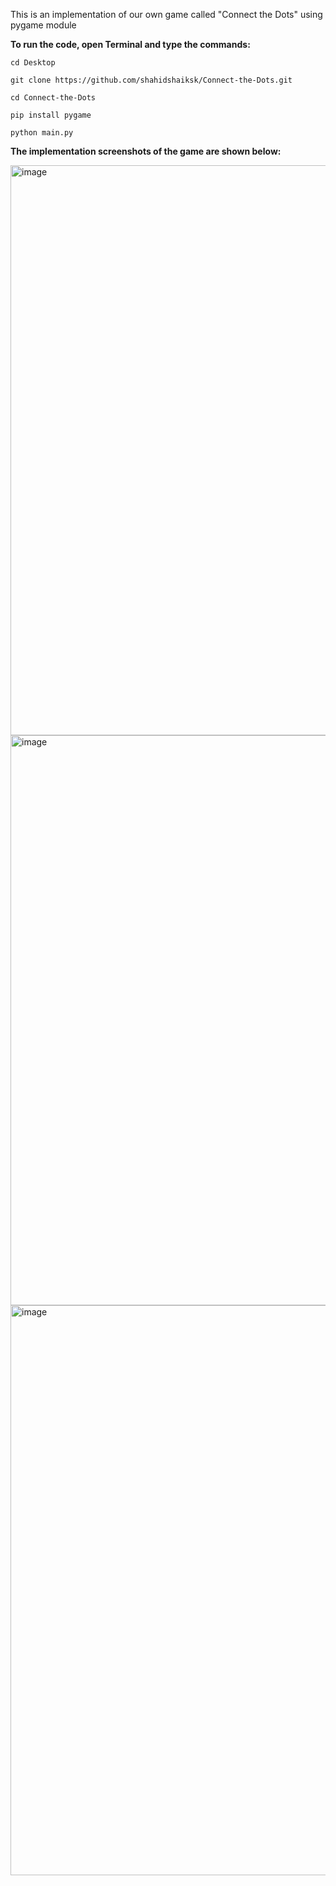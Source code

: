 This is an implementation of our own game called "Connect the Dots" using pygame module

**To run the code, open Terminal and type the commands:**
```
cd Desktop
```
```
git clone https://github.com/shahidshaiksk/Connect-the-Dots.git
```
```
cd Connect-the-Dots
```
```
pip install pygame
```
```
python main.py
```

**The implementation screenshots of the game are shown below:**

<img width="912" alt="image" src="https://user-images.githubusercontent.com/87891298/191062419-866dc28e-233e-4ac3-bfb4-e65f07a83a91.png">

<img width="912" alt="image" src="https://user-images.githubusercontent.com/87891298/191062677-30baf5f6-a384-44ca-8e2b-09aa4213393a.png">

<img width="912" alt="image" src="https://user-images.githubusercontent.com/87891298/191062957-38bd7c17-4e29-484f-95c4-dd1816cdb25b.png">

